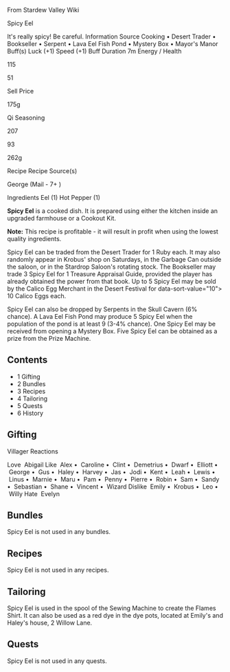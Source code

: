 From Stardew Valley Wiki

Spicy Eel

It's really spicy! Be careful. Information Source Cooking • Desert Trader • Bookseller • Serpent • Lava Eel Fish Pond • Mystery Box • Mayor's Manor Buff(s) Luck (+1) Speed (+1) Buff Duration 7m Energy / Health

115

51

Sell Price

175g

Qi Seasoning

207

93

262g

Recipe Recipe Source(s)

George (Mail - 7+ )

Ingredients Eel (1) Hot Pepper (1)

**Spicy Eel** is a cooked dish. It is prepared using either the kitchen inside an upgraded farmhouse or a Cookout Kit.

**Note:** This recipe is profitable - it will result in profit when using the lowest quality ingredients.

Spicy Eel can be traded from the Desert Trader for 1 Ruby each. It may also randomly appear in Krobus' shop on Saturdays, in the Garbage Can outside the saloon, or in the Stardrop Saloon's rotating stock. The Bookseller may trade 3 Spicy Eel for 1 Treasure Appraisal Guide, provided the player has already obtained the power from that book. Up to 5 Spicy Eel may be sold by the Calico Egg Merchant in the Desert Festival for data-sort-value="10"&gt; 10 Calico Eggs each.

Spicy Eel can also be dropped by Serpents in the Skull Cavern (6% chance). A Lava Eel Fish Pond may produce 5 Spicy Eel when the population of the pond is at least 9 (3-4% chance). One Spicy Eel may be received from opening a Mystery Box. Five Spicy Eel can be obtained as a prize from the Prize Machine.

## Contents

- 1 Gifting
- 2 Bundles
- 3 Recipes
- 4 Tailoring
- 5 Quests
- 6 History

## Gifting

Villager Reactions

Love  Abigail Like  Alex •  Caroline •  Clint •  Demetrius •  Dwarf •  Elliott •  George •  Gus •  Haley •  Harvey •  Jas •  Jodi •  Kent •  Leah •  Lewis •  Linus •  Marnie •  Maru •  Pam •  Penny •  Pierre •  Robin •  Sam •  Sandy •  Sebastian •  Shane •  Vincent •  Wizard Dislike  Emily •  Krobus •  Leo •  Willy Hate  Evelyn

## Bundles

Spicy Eel is not used in any bundles.

## Recipes

Spicy Eel is not used in any recipes.

## Tailoring

Spicy Eel is used in the spool of the Sewing Machine to create the Flames Shirt. It can also be used as a red dye in the dye pots, located at Emily's and Haley's house, 2 Willow Lane.

## Quests

Spicy Eel is not used in any quests.